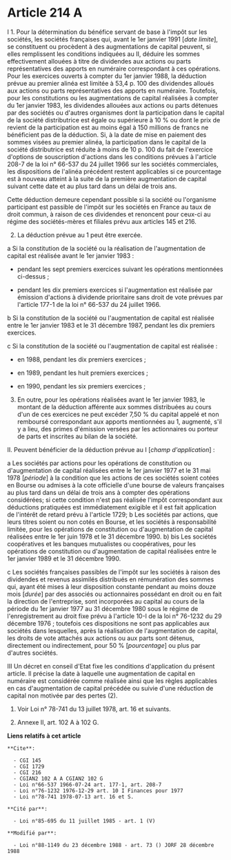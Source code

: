 # Article 214 A

I 1. Pour la détermination du bénéfice servant de base à  l'impôt sur les sociétés, les sociétés françaises qui, avant le 1er
janvier 1991 [*date limite*], se constituent ou procèdent à des augmentations de capital peuvent, si elles remplissent les
conditions indiquées au II, déduire les sommes effectivement allouées à titre de dividendes aux actions ou parts
représentatives des apports en numéraire correspondant à ces opérations.    Pour les exercices ouverts à compter du 1er
janvier 1988, la déduction prévue au premier alinéa est limitée à 53,4 p. 100 des dividendes alloués aux actions ou parts
représentatives des apports en numéraire.    Toutefois, pour les constitutions ou les augmentations de capital réalisées à
compter du 1er janvier 1983, les dividendes allouées aux actions ou parts détenues par des sociétés ou d'autres organismes
dont la participation dans le capital de la société distributrice est égale ou supérieure à 10 % ou dont le prix de revient
de la participation est au moins égal à 150 millions de francs ne bénéficient pas de la déduction.    Si, à la date de mise
en paiement des sommes visées au premier alinéa, la participation dans le capital de la société distributrice est réduite à
moins de 10 p. 100 du fait de l'exercice d'options de souscription d'actions dans les conditions prévues à l'article 208-7 de
la loi n° 66-537 du 24 juillet 1966 sur les sociétés commerciales, les dispositions de l'alinéa précédent restent applicables
si ce pourcentage est à nouveau atteint à la suite de la première augmentation de capital suivant cette date et au plus tard
dans un délai de trois ans.

Cette déduction demeure cependant possible si la société ou l'organisme participant est passible de l'impôt sur les sociétés
en France au taux de droit commun, à raison de ces dividendes et renoncent pour ceux-ci au régime des sociétés-mères et
filiales prévu aux articles 145 et 216.

2. La déduction prévue au 1 peut être exercée.

a Si la constitution de la société ou la réalisation de l'augmentation de capital est réalisée avant le 1er janvier 1983 :

- pendant les sept premiers exercices suivant les opérations mentionnées ci-dessus ;

- pendant les dix premiers exercices si l'augmentation est réalisée par émission d'actions à dividende prioritaire sans droit
de vote prévues par l'article 177-1 de la loi n° 66-537 du 24 juillet 1966.

b Si la constitution de la société ou l'augmentation de capital est réalisée entre le 1er janvier 1983 et le 31 décembre
1987, pendant les dix premiers exercices.

c Si la constitution de la société ou l'augmentation de capital est réalisée :

- en 1988, pendant les dix premiers exercices ;

- en 1989, pendant les huit premiers exercices ;

- en 1990, pendant les six premiers exercices ;

3. En outre, pour les opérations réalisées avant le 1er janvier 1983, le montant de la déduction afférente aux sommes
distribuées au cours d'un de ces exercices ne peut excéder 7,50 % du capital appelé et non remboursé correspondant aux
apports mentionnées au 1, augmenté, s'il y a lieu, des primes d'émission versées par les actionnaires ou porteur de parts et
inscrites au bilan de la société.

II. Peuvent bénéficier de la déduction prévue au I [*champ d'application*] :

a  Les sociétés par actions pour les opérations de constitution ou d'augmentation de capital réalisées entre le 1er janvier
1977 et le 31 mai 1978 [*période*] à la condition que les actions de ces sociétés soient cotées en Bourse ou admises à la
cote officielle d'une bourse de valeurs françaises au plus tard dans un délai de trois ans à compter des opérations
considérées; si cette condition n'est pas réalisée l'impôt correspondant aux déductions pratiquées est immédiatement exigible
et il est fait application de l'intérêt de retard prévu à l'article 1729;     b  Les sociétés par actions, que leurs titres
soient ou non cotés en Bourse, et les sociétés à responsabilité limitée, pour les opérations de constitution ou
d'augmentation de capital réalisées entre le 1er juin 1978 et le 31 décembre 1990.    b) bis Les sociétés coopératives et les
banques mutualistes ou coopératives, pour les opérations de constitution ou d'augmentation de capital réalisées entre le 1er
janvier 1989 et le 31 décembre 1990.

c  Les sociétés françaises passibles de l'impôt sur les sociétés à raison des dividendes et revenus assimilés distribués en
rémunération des sommes qui, ayant été mises à leur disposition constante pendant au moins douze mois [*durée*] par des
associés ou actionnaires possédant en droit ou en fait la direction de l'entreprise, sont incorporées au capital au cours de
la période du 1er janvier 1977 au 31 décembre 1980 sous le régime de l'enregistrement au droit fixe prévu à l'article 10-I de
la loi n° 76-1232 du 29 décembre 1976 ; toutefois ces dispositions ne sont pas applicables aux sociétés dans lesquelles,
après la réalisation de l'augmentation de capital, les droits de vote attachés aux actions ou aux parts sont détenus,
directement ou indirectement, pour 50 % [*pourcentage*] ou plus par d'autres sociétés.

III  Un décret en conseil d'Etat fixe les conditions d'application du présent article. Il précise la date à laquelle une
augmentation de capital en numéraire est considérée comme réalisée ainsi que les règles applicables en cas d'augmentation de
capital précédée ou suivie d'une réduction de capital non motivée par des pertes (2).

1)  Voir Loi n° 78-741 du 13 juillet 1978, art. 16 et suivants.

2)  Annexe II, art. 102 A à 102 G.

**Liens relatifs à cet article**

	**Cite**:

	  - CGI 145
	  - CGI 1729
	  - CGI 216
	  - CGIAN2 102 A A CGIAN2 102 G
	  - Loi n°66-537 1966-07-24 art. 177-1, art. 208-7
	  - Loi n°76-1232 1976-12-29 art. 10 I Finances pour 1977
	  - Loi n°78-741 1978-07-13 art. 16 et S.

	**Cité par**:

	  - Loi n°85-695 du 11 juillet 1985 - art. 1 (V)

	**Modifié par**:

	  - Loi n°88-1149 du 23 décembre 1988 - art. 73 () JORF 28 décembre 1988
